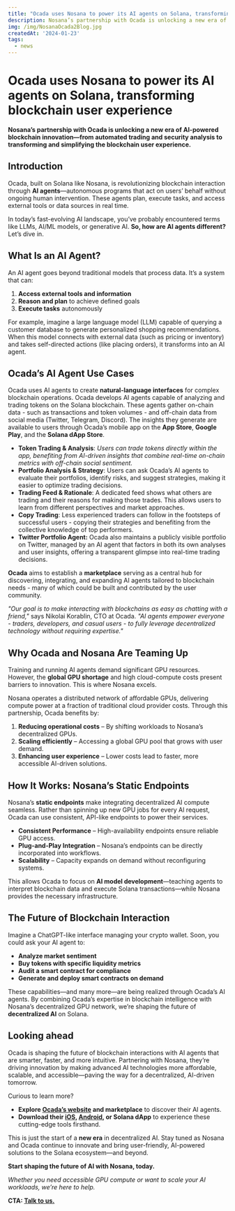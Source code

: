 ```yaml
---
title: "Ocada uses Nosana to power its AI agents on Solana, transforming blockchain user experience"
description: Nosana’s partnership with Ocada is unlocking a new era of AI-powered blockchain innovation—from automated trading and security analysis to transforming and simplifying the blockchain user experience.
img: /img/NosanaOcada2Blog.jpg
createdAt: '2024-01-23'
tags:
  - news
---
```

# **Ocada uses Nosana to power its AI agents on Solana, transforming blockchain user experience**

**Nosana’s partnership with Ocada is unlocking a new era of AI-powered blockchain innovation—from automated trading and security analysis to transforming and simplifying the blockchain user experience.**

## **Introduction**

Ocada, built on Solana like Nosana, is revolutionizing blockchain interaction through **AI agents**—autonomous programs that act on users’ behalf without ongoing human intervention. These agents plan, execute tasks, and access external tools or data sources in real time.

In today’s fast-evolving AI landscape, you’ve probably encountered terms like LLMs, AI/ML models, or generative AI. **So, how are AI agents different?** Let’s dive in.

## **What Is an AI Agent?**

An AI agent goes beyond traditional models that process data. It’s a system that can:

1. **Access external tools and information**
2. **Reason and plan** to achieve defined goals
3. **Execute tasks** autonomously

For example, imagine a large language model (LLM) capable of querying a customer database to generate personalized shopping recommendations. When this model connects with external data (such as pricing or inventory) and takes self-directed actions (like placing orders), it transforms into an AI agent.

## **Ocada’s AI Agent Use Cases**

Ocada uses AI agents to create **natural-language interfaces** for complex blockchain operations. Ocada develops AI agents capable of analyzing and trading tokens on the Solana blockchain. These agents gather on-chain data - such as transactions and token volumes - and off-chain data from social media (Twitter, Telegram, Discord). The insights they generate are available to users through Ocada’s mobile app on the **App Store**, **Google Play**, and the **Solana dApp Store**.

- **Token Trading & Analysis**: *Users can trade tokens directly within the app, benefiting from AI-driven insights that combine real-time on-chain metrics with off-chain social sentiment.*
- **Portfolio Analysis & Strategy**: Users can ask Ocada’s AI agents to evaluate their portfolios, identify risks, and suggest strategies, making it easier to optimize trading decisions.
- **Trading Feed & Rationale**: A dedicated feed shows what others are trading and their reasons for making those trades. This allows users to learn from different perspectives and market approaches.
- **Copy Trading**: Less experienced traders can follow in the footsteps of successful users - copying their strategies and benefiting from the collective knowledge of top performers.
- **Twitter Portfolio Agent:** Ocada also maintains a publicly visible portfolio on Twitter, managed by an AI agent that factors in both its own analyses and user insights, offering a transparent glimpse into real-time trading decisions.

**Ocada** aims to establish a **marketplace** serving as a central hub for discovering, integrating, and expanding AI agents tailored to blockchain needs - many of which could be built and contributed by the user community.

*"Our goal is to make interacting with blockchains as easy as chatting with a friend,"* says Nikolai Korablin, CTO at Ocada. *"AI agents empower everyone - traders, developers, and casual users - to fully leverage decentralized technology without requiring expertise."*

## **Why Ocada and Nosana Are Teaming Up**

Training and running AI agents demand significant GPU resources. However, the **global GPU shortage** and high cloud-compute costs present barriers to innovation. This is where Nosana excels.

Nosana operates a distributed network of affordable GPUs, delivering compute power at a fraction of traditional cloud provider costs. Through this partnership, Ocada benefits by:

1. **Reducing operational costs** – By shifting workloads to Nosana’s decentralized GPUs.
2. **Scaling efficiently** – Accessing a global GPU pool that grows with user demand.
3. **Enhancing user experience** – Lower costs lead to faster, more accessible AI-driven solutions.

## **How It Works: Nosana’s Static Endpoints**

Nosana’s **static endpoints** make integrating decentralized AI compute seamless. Rather than spinning up new GPU jobs for every AI request, Ocada can use consistent, API-like endpoints to power their services.

- **Consistent Performance** – High-availability endpoints ensure reliable GPU access.
- **Plug-and-Play Integration** – Nosana’s endpoints can be directly incorporated into workflows.
- **Scalability** – Capacity expands on demand without reconfiguring systems.

This allows Ocada to focus on **AI model development**—teaching agents to interpret blockchain data and execute Solana transactions—while Nosana provides the necessary infrastructure.

## **The Future of Blockchain Interaction**

Imagine a ChatGPT-like interface managing your crypto wallet. Soon, you could ask your AI agent to:

- **Analyze market sentiment**
- **Buy tokens with specific liquidity metrics**
- **Audit a smart contract for compliance**
- **Generate and deploy smart contracts on demand**

These capabilities—and many more—are being realized through Ocada’s AI agents. By combining Ocada’s expertise in blockchain intelligence with Nosana’s decentralized GPU network, we’re shaping the future of **decentralized AI** on Solana.

## **Looking ahead**

Ocada is shaping the future of blockchain interactions with AI agents that are smarter, faster, and more intuitive. Partnering with Nosana, they’re driving innovation by making advanced AI technologies more affordable, scalable, and accessible—paving the way for a decentralized, AI-driven tomorrow.

Curious to learn more?

- **Explore [Ocada’s website](https://ocada.ai/) and marketplace** to discover their AI agents.
- **Download their [iOS](https://apps.apple.com/app/snips/id1617156912), [Android](https://play.google.com/store/apps/details?id=app.snips), or Solana dApp** to experience these cutting-edge tools firsthand.

This is just the start of a **new era** in decentralized AI. Stay tuned as Nosana and Ocada continue to innovate and bring user-friendly, AI-powered solutions to the Solana ecosystem—and beyond.

**Start shaping the future of AI with Nosana, today.**

*Whether you need accessible GPU compute or want to scale your AI workloads, we’re here to help.*

**CTA: [Talk to us.](https://calendly.com/d/cqxc-9nr-9s5)**